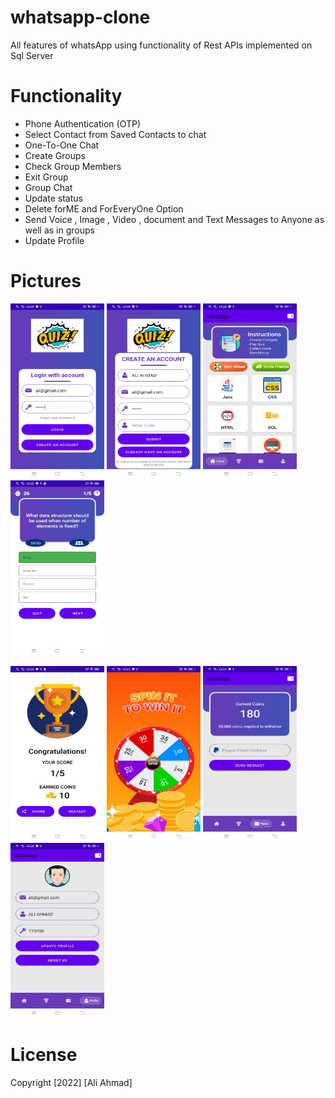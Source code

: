 # whatsapp-clone
All features of whatsApp using functionality of Rest APIs implemented on Sql Server 

# Functionality
- Phone Authentication (OTP)
- Select Contact from Saved Contacts to chat
- One-To-One Chat
- Create Groups
- Check Group Members
- Exit Group
- Group Chat
- Update status
- Delete forME and ForEveryOne Option
- Send Voice , Image , Video , document and Text Messages to Anyone as well as in groups
- Update Profile



# Pictures
<p float="left">
<img src="https://github.com/aliahmad39/QuizApp/blob/main/art/Login.jpg" width="150" height="280">
<img src="https://github.com/aliahmad39/QuizApp/blob/main/art/Register.jpg" width="150" height="280">
<img src="https://github.com/aliahmad39/QuizApp/blob/main/art/SelectCourse.jpg" width="150" height="280">
  <img src="https://github.com/aliahmad39/QuizApp/blob/main/art/questions.jpg" width="150" height="280">
</p>


<p float="left">
<img src="https://github.com/aliahmad39/QuizApp/blob/main/art/QuizResult.jpg" width="150" height="280">
<img src="https://github.com/aliahmad39/QuizApp/blob/main/art/SpinWheel.jpg" width="150" height="280">
  <img src="https://github.com/aliahmad39/QuizApp/blob/main/art/coins.jpg" width="150" height="280">
<img src="https://github.com/aliahmad39/QuizApp/blob/main/art/UpdateProfile.jpg" width="150" height="280">
</p>


# License
Copyright [2022] [Ali Ahmad]






